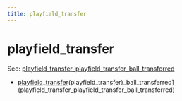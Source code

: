 ```yaml
---
title: playfield_transfer
---
```


# playfield_transfer


See: [playfield_transfer_playfield_transfer_ball_transferred](../config/playfield_transfers.md)

* [playfield_transfer](../index.md)(playfield_transfer)_ball_transferred](playfield_transfer_playfield_transfer_ball_transferred)
